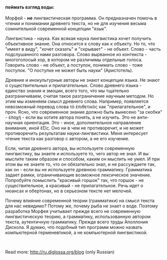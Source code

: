 #### поймать взгляд воды:

Морфей - <b>не</b> лингвистическая программа. Он предназначен помочь в чтении и понимании древнего текста, но не для изучения весьма сомнительной современной концепции "язык".

Лингвистика - наука. Как всякая наука лингвистика хочет получить объективное знание. Она относится к слову как к объекту. Но то, что "имеет в виду", "хочет сказать" и "скрывает" - не объект. Слово - часть подслушанного нами разговора. Слово вырванное из контекста - многоголосый хор, в котором не различимы отдельные голоса. Говорить слово - не объект, а поступок, понимать слово - тоже поступок. "О поступке не может быть науки" (Аристотель).

Древние и инокультурные авторы не знают концепции языка. Не знают о существительных и прилагательных. Слово древнего языка - единство знания и эмоции, всего того, что мы тщательно разграничиваем, считая такое разграничение научным методом. Но этим мы изменяем смысл древнего слова. Например, появляется невозможный перевод слова τὸ ἐπιθετικός как "прилагательное", и проч. Ясно, что современное знание должно быть вынесено "за скобки" - ἐποχή - если вы хотите автора понять, а не изучить. Это не анти-научная ориентация. Это - иное, дополнительное направление внимания, иной ἕξῐς. Оно ни в чем не противоречит, и не может противоречить результатам науки-лингвистики. Меня интересует чтение текста как разговор с автором, а не его изучение.

Если, читая древнего автора, вы используете современную лингвистику, вы знаете и используете то, чего автор не знал. И вы мыслите таким образом и способом, каким он мыслить не умел. И при этом вы не знаете то, что он обязательно знал, и не рассуждаете так, как он - если вы не используете древнюю грамматику. Грамматика задает рамки, ограничивающие возможное лексическое значение. Попробуйте помыслить "красивый горшок" так, что горшок - не существительное, а красивый - не прилагательное. Речь идет о нюансах и обертонах, но в серьезном тексте нет мелочей.

Почему влияние современной теории (грамматики) на смысл текста для нас невидимо? Потому же, почему рыба не знает о воде. Поэтому разработка Морфея учитывает прежде всего не современную лингвистическую теорию, а грамматику, использованную автором текста, аутентичную грамматику. Прежде всего труды Аполлония Дискола. Я думаю, что подобный тип программ можно назвать компьютерной герменевтикой, а не компьютерной лингвистикой.

&nbsp;

Read more:  <span class="external">http://ru.diglossa.org/blog</span>  (only Russian)

&nbsp;
